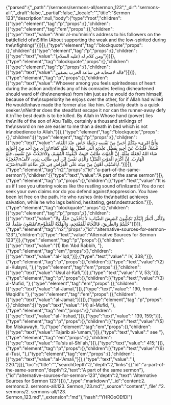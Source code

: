 {"parsed":{"_path":"/sermons/sermons-all/sermon_123","_dir":"sermons-all","_draft":false,"_partial":false,"_locale":"","title":"Sermon 123","description":null,"body":{"type":"root","children":[{"type":"element","tag":"p","props":{},"children":[{"type":"element","tag":"em","props":{},"children":[{"type":"text","value":"Amir al-mu'minin's address to his followers on the battlefield of\nSiffin (About supporting the weak and the low-spirited during the\nfighting)"}]}]},{"type":"element","tag":"blockquote","props":{},"children":[{"type":"element","tag":"p","props":{},"children":[{"type":"text","value":"ومن كلام له (عليه السلام)"}]}]},{"type":"element","tag":"blockquote","props":{},"children":[{"type":"element","tag":"p","props":{},"children":[{"type":"text","value":"قاله لاصحابه في ساعة الحرب بصفين"}]}]},{"type":"element","tag":"p","props":{},"children":[{"type":"text","value":"Whoever among you feels spiritedness of heart during the action and\nfinds any of his comrades feeling disheartened should ward off (the\nenemies) from him just as he would do from himself, because of the\nsuperiority he enjoys over the other, for if Allah had willed He would\nhave made the former also like him. Certainly death is a quick seeker.\nNeither does the steadfast escape it nor can the runner-away defy it.\nThe best death is to be killed. By Allah in Whose hand (power) lies the\nlife of the son of Abu Talib, certainly a thousand strikings of the\nsword on me are easier to me than a death in bed which is not in\nobedience to Allah."}]},{"type":"element","tag":"blockquote","props":{},"children":[{"type":"element","tag":"p","props":{},"children":[{"type":"text","value":"وَأَيُّ امْرِىء مِنْكُمْ أَحَسَّ مِنْ نَفْسِهِ رَبَاطَةَ جَأْش عِنْدَ اللِّقَاءِ، وَرَأَى مِنْ أَحَد مِنْ إِخْوَانِهِ\nفَشَلاً، فَلْيَذُبَّ عَنْ أَخِيهِ بِفَضْلِ نَجْدَتِهِ الَّتي فُضِّلَ بِهَا عَلَيْهِ كَمَا يَذُبُّ عَنْ نَفْسِهِ، فَلَوْ\nشَاءَ اللهُ لَجَعَلَهُ مِثْلَهُ. إِنَّ الْمَوْتَ طَالِبٌ حَثِيثٌ لاَيَفُوتُهُ الْمُقِيمُ، وَلاَ يُعْجِزُهُ\nالْهَارِبُ. إِنَّ أَكْرَمَ الْمَوْتِ الْقَتْلُ! وَالَّذِي نَفْسُ ابْنِ أَبِي طَالِب بِيَدِهِ، لاَلْفُ ضَرْبَة\nبِالسَّيْفِ أَهْوَنُ مِنْ مِيتَة عَلَى الْفِرَاشِ فِي غَيْرِ طَاعَةِ اللهِ!."}]}]},{"type":"element","tag":"h2","props":{"id":"a-part-of-the-same-sermon"},"children":[{"type":"text","value":"A part of the same sermon"}]},{"type":"element","tag":"p","props":{},"children":[{"type":"text","value":"It is as if I see you uttering voices like the rustling sound of\nlizards! You do not seek your own claims nor do you defend against\noppression. You have been let free on the path. He who rushes (into the\nbattle) achieves salvation, while he who lags behind, hesitating, gets\ndestruction."}]},{"type":"element","tag":"blockquote","props":{},"children":[{"type":"element","tag":"p","props":{},"children":[{"type":"text","value":"وَكَأَنِّي أَنْظُرُ إِلَيْكُمْ تَكِشُّونَ كَشِيشَ الضِّبَابِ: لاَ تَأْخُذُونَ حَقّاً، وَلاَ تَمْنَعُونَ ضَيْماً. قَدْ\nخُلِّيتُمْ وَالطَّرِيقَ، فَالنَّجَاةُ لَلْمُقْتَحِمِ، وَالْهَلَكَةُ لَلْمُتَلَوِّمِ"}]}]},{"type":"element","tag":"h2","props":{"id":"alternative-sources-for-sermon-123"},"children":[{"type":"text","value":"Alternative Sources for Sermon 123"}]},{"type":"element","tag":"p","props":{},"children":[{"type":"text","value":"(1) Ibn 'Abd Rabbih, "},{"type":"element","tag":"em","props":{},"children":[{"type":"text","value":"al-'Iqd,"}]},{"type":"text","value":" IV, 338;"}]},{"type":"element","tag":"p","props":{},"children":[{"type":"text","value":"(2) al-Kulayni, "},{"type":"element","tag":"em","props":{},"children":[{"type":"text","value":"Usul al-Kafi,"}]},{"type":"text","value":" V, 53;"}]},{"type":"element","tag":"p","props":{},"children":[{"type":"text","value":"(3) al-Mufid, "},{"type":"element","tag":"em","props":{},"children":[{"type":"text","value":"al-Jamal,"}]},{"type":"text","value":" 190, from al-Waqidi's "},{"type":"element","tag":"em","props":{},"children":[{"type":"text","value":"al-Jamal;"}]}]},{"type":"element","tag":"p","props":{},"children":[{"type":"text","value":"(4) al-Mufid, "},{"type":"element","tag":"em","props":{},"children":[{"type":"text","value":"al-'Irshad,"}]},{"type":"text","value":" 139, 159;"}]},{"type":"element","tag":"p","props":{},"children":[{"type":"text","value":"(5) Ibn Miskawayh, "},{"type":"element","tag":"em","props":{},"children":[{"type":"text","value":"Tajarib al-'umam,"}]},{"type":"text","value":" see "},{"type":"element","tag":"em","props":{},"children":[{"type":"text","value":"Ta'sis al-Shi'ah,"}]},{"type":"text","value":" 415;"}]},{"type":"element","tag":"p","props":{},"children":[{"type":"text","value":"(6) al-Tusi, "},{"type":"element","tag":"em","props":{},"children":[{"type":"text","value":"al-'Amali,"}]},{"type":"text","value":" I, 220."}]}],"toc":{"title":"","searchDepth":2,"depth":2,"links":[{"id":"a-part-of-the-same-sermon","depth":2,"text":"A part of the same sermon"},{"id":"alternative-sources-for-sermon-123","depth":2,"text":"Alternative Sources for Sermon 123"}]}},"_type":"markdown","_id":"content:2. sermons:2. sermons-all:123. Sermon_123.md","_source":"content","_file":"2. sermons/2. sermons-all/123. Sermon_123.md","_extension":"md"},"hash":"YHROoOEfDI"}